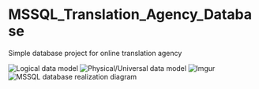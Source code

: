 # MSSQL_Translation_Agency_Database
Simple database project for online translation agency

![Logical data model](https://imgur.com/s5JFhUI)
![Physical/Universal data model](https://imgur.com/EdvaZ62)
![Imgur](https://i.imgur.com/EdvaZ62.png)
![MSSQL database realization diagram](https://imgur.com/K6w2Xuy)
